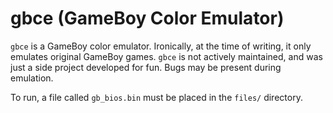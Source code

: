 # gbce (GameBoy Color Emulator) 

`gbce` is a GameBoy color emulator. Ironically, at the time of writing,
it only emulates original GameBoy games. `gbce` is not actively maintained, and 
was just a side project developed for fun. Bugs may be present during emulation.

To run, a file called `gb_bios.bin` must be placed in the `files/` directory. 